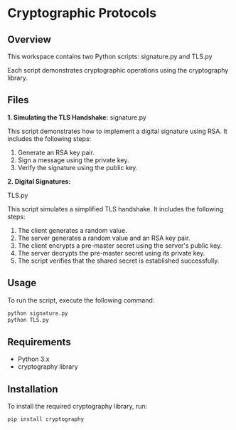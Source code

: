 # Cryptographic Protocols

## Overview

This workspace contains two Python scripts: signature.py and TLS.py

Each script demonstrates cryptographic operations using the cryptography library.

## Files

**1. Simulating the TLS Handshake:**
signature.py

This script demonstrates how to implement a digital signature using RSA. It includes the following steps:

1. Generate an RSA key pair.
2. Sign a message using the private key.
3. Verify the signature using the public key.

**2. Digital Signatures:**

TLS.py

This script simulates a simplified TLS handshake. It includes the following steps:

1. The client generates a random value.
2. The server generates a random value and an RSA key pair.
3. The client encrypts a pre-master secret using the server's public key.
4. The server decrypts the pre-master secret using its private key.
5. The script verifies that the shared secret is established successfully.

## Usage

To run the script, execute the following command:

```sh
python signature.py
python TLS.py
```

## Requirements

- Python 3.x
- cryptography library

## Installation

To install the required cryptography library, run:

```sh
pip install cryptography
```
